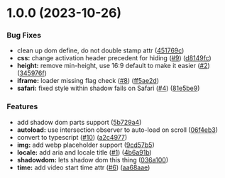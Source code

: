 # 1.0.0 (2023-10-26)


### Bug Fixes

* clean up dom define, do not double stamp attr ([451769c](https://github.com/cshawaus/lite-vimeo/commit/451769c6b56f5c40fcb35c2beb26663bd29ff774))
* **css:** change activation header precedent for hiding ([#9](https://github.com/cshawaus/lite-vimeo/issues/9)) ([d8149fc](https://github.com/cshawaus/lite-vimeo/commit/d8149fcabe4840620fabb2e67d334e733affb010))
* **height:** remove min-height, use 16:9 default to make it easier ([#2](https://github.com/cshawaus/lite-vimeo/issues/2)) ([345976f](https://github.com/cshawaus/lite-vimeo/commit/345976fe3258b9bb77de1dee5783abec0fae2dcb))
* **iframe:** loader missing flag check ([#8](https://github.com/cshawaus/lite-vimeo/issues/8)) ([ff5ae2d](https://github.com/cshawaus/lite-vimeo/commit/ff5ae2d8c317568479f883046db5b4233fc3c805))
* **safari:** fixed style within shadow fails on Safari ([#4](https://github.com/cshawaus/lite-vimeo/issues/4)) ([81e5be9](https://github.com/cshawaus/lite-vimeo/commit/81e5be98f8b391a31b127d6450aebc4fa8c2ba25))


### Features

* add shadow dom parts support ([5b729a4](https://github.com/cshawaus/lite-vimeo/commit/5b729a457f818906e441a5bc8b41d224c6ff877f))
* **autoload:** use intersection observer to auto-load on scroll ([06f4eb3](https://github.com/cshawaus/lite-vimeo/commit/06f4eb3978e8de61b6a86051d83abe80734b989a))
* convert to typescript ([#10](https://github.com/cshawaus/lite-vimeo/issues/10)) ([a2c4977](https://github.com/cshawaus/lite-vimeo/commit/a2c497772a80265588fa600ed7ea59b47d4181d7))
* **img:** add webp placeholder support ([9cd57b5](https://github.com/cshawaus/lite-vimeo/commit/9cd57b5be7969f2f1fb1ff3f19b60d2175f540f9))
* **locale:** add aria and locale title ([#1](https://github.com/cshawaus/lite-vimeo/issues/1)) ([4b6a91b](https://github.com/cshawaus/lite-vimeo/commit/4b6a91bd95703a6a57abffd32268894ec9a8a8d2))
* **shadowdom:** lets shadow dom this thing ([036a100](https://github.com/cshawaus/lite-vimeo/commit/036a10056bb10786baa265ba92acf0125dd0905e))
* **time:** add video start time attr ([#6](https://github.com/cshawaus/lite-vimeo/issues/6)) ([aa68aae](https://github.com/cshawaus/lite-vimeo/commit/aa68aae034ffa27cd41eb9b7522bb2f775bb7ff7))
